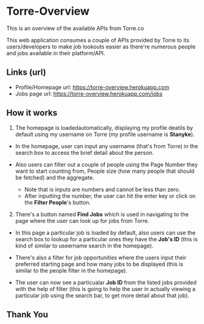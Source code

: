 # Torre-Overview
This is an overview of the available APIs from Torre.co

This web application consumes a couple of APIs provided by Torre to its users/developers to make job lookouts easier as there're numerous people and jobs available in their platform/API.

## Links (url)
- Profile/Homepage url: https://torre-overview.herokuapp.com
- Jobs page url: https://torre-overview.herokuapp.com/jobs

## How it works

1. The homepage is loadedautomatically, displaying my profile deatils by default using my username on Torre (my profile username is **Stanyke**).

- In the homepage, user can input any username (that's from Torre) in the search box to access the brief detail about the person.

- Also users can filter out a couple of people using the Page Number they want to start counting from, People size (how many people that should be fetched) and the aggregate.
    - Note that is inputs are numbers and cannot be less than zero.
    - After inputting the number, the user can hit the enter key or click on the **Filter People**'s button.


2. There's a button named **Find Jobs** which is used in navigating to the page where the user can look up for jobs from Torre.

- In this page a particular job is loaded by default, also users can use the search box to lookup for a particular ones they have the **Job's ID** (this is kind of similar to useername search in the homepage).

- There's also a filter for job opportunities where the users input their preferred starting page and how many jobs to be displayed (this is similar to the people filter in the homepage).

- The user can now see a particualar **Job ID** from the listed jobs provided with the help of filter (this is going to help the user in actually viewing a particular job using the search bar, to get more detail about that job).

## Thank You